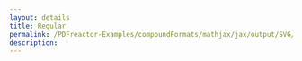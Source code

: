 ```yaml
---
layout: details
title: Regular
permalink: /PDFreactor-Examples/compoundFormats/mathjax/jax/output/SVG/fonts/TeX/Main/Regular/
description: 
---
```





